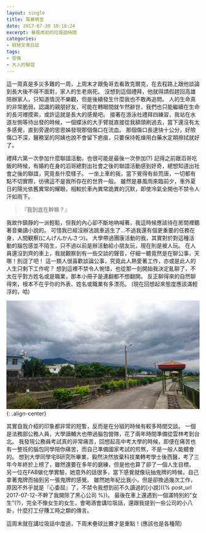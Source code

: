 ```yaml
---
layout: single
title: 風暴將至
date: 2017-07-30 10:18:24
excerpt: 暴風雨前的垃圾話時間
categories:
- 假掰文青日誌
tags:
- 受傷
- 大人的聯誼
---
```


這一周真是多災多難的一周，上周末才跟兔哥去看敦克爾克，在去程路上跟他談論到長大後不得不面對，家人的生老病死。
沒想到這個禮拜，他就得請假趕回高雄陪辦家人，只知道情況不樂觀，但是後續發生什麼我也不敢再追問。
人的生命真的非常脆弱，認識的親朋好友，可能在轉眼間就乍然辭世，我們也只能繼續在生命的長河裡摸索，或許這就是長大的感覺吧。
接著在游泳社禮拜四練習，我站在水道左側等待出發的時候，一個蝶泳的大手臂就直接從我額頭刷過去，當下還沒有太多感覺，直到旁邊的思思姊發現那個傷口在流血。
那個傷口長達快十公分，好險傷口不深，醫務室的阿姨也說不會留下疤痕，只要保持乾燥用白藥水定期擦拭就好了。

禮拜六第一次參加什麼聯誼活動，也很可能是最後一次參加(?)
記得之前跟滔哥吃飯的時候，有婚約在身的滔哥總對出社會之後的聯誼活動感到好奇，總想知道出社會之後的聯誼，究竟長什麼樣子。
一坐上車的我，當下覺得有些荒唐，一切都有點不切實際，彷彿這不是我所存在的世界一般。
雖然是暴風雨來臨前夕，車外夏日的陽光依舊異常的耀眼，相較於車內異常詭異的沉默，即使冷氣全開也不禁令人汗如雨下。

> 『我到底在幹嘛？』

我故作鎮靜的一派輕鬆，但我的內心卻不斷地吶喊著，我這時候應該待在房間裡聽著音樂讀小說的。
可惜我已經沒辦法跳車逃生了...不過我還有個更重要的任務在身，人間観察(にんげんかんさつ)。
大學帶過團康活動的我，其實對於對這種活動的腦包感並不陌生，只不過以前是辦活動給小朋友玩，現在則是被人玩。
在人員還沒到齊的車上，我就觀察到有一些交談的聲音，仔細一聽竟然是在聊公事，天哪！別逗了吧！
這一類人很喜歡談論公事，究竟此人熱愛著工作，亦或是此人的人生只剩下工作呢？
想到這裡不禁令人惋惜，也從那一刻開始我決定亂聊了，不太在乎對方姓名或是職業，那本小冊子是連翻都不想翻開。
反正聊得來的自然聊得來，根本不在乎你的外表、姓名或職業有多漂亮。
(現在回想起來態度應該滿輕浮的，哈)

![烏雲密布的午後](/assets/images/album/日誌用圖/DSC_0233.jpg){: .align-center}

其實自我介紹的印象都非常的短暫，反而是在分組的時候有較多時間交談。
一個是法務部公務人員，大學讀輔大也帶過腦包營隊，花了兩年時間準備從雲林考到台北。
我發現公務員考試真的非常痛苦，回想起高中考大學的時候，即便在痛苦也有一整班的腦包同學陪你痛苦，而自己準備國家考試的煎熬，不是一般人能體會的。
想到大學同學宅B研究所畢業，毅然決然放棄科技業轉考學士後西醫，考了三年今年終於上榜了，雖然還要在多年的磨練，但是他也算了卻了一個人生目標。
另一位在FAB做化學實驗，她意外的話很多，當下感覺就像玩抽鬼牌的時候，自己拿著鬼牌而抽到另一張鬼牌的感覺。
雖然她年紀比我小，但是卻換過幾次工作，原因不外乎就是『心委屈』了，不禁令我想到前不久讀過的[小說]({% post_url 2017-07-12-不幹了我開除了黑心公司 %})。
最後在車上還遇到一個滿特別的"女生"(?)，完全不像女生的女生，會喝酒會講垃圾話，還跟我提到一些公司的小八卦，什麼打工仔賺工時之類的傳言。

這周末就在講垃圾話中度過，下周末壘球比賽才是重點！(應該也是各種鬧)
